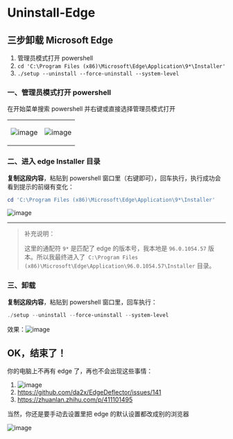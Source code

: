 # Uninstall-Edge

## 三步卸载 Microsoft Edge

1. 管理员模式打开 powershell
2. `cd 'C:\Program Files (x86)\Microsoft\Edge\Application\9*\Installer'`
3. `./setup --uninstall --force-uninstall --system-level`

### 一、管理员模式打开 powershell

在开始菜单搜索 powershell 并右键或直接选择管理员模式打开

<table>
<tr>
<td valign="top" width="50%">

![image](https://user-images.githubusercontent.com/10897528/146189026-64753943-9df8-4ff4-81b5-914d3fc948be.png)

</td>
<td valign="top" width="50%">

![image](https://user-images.githubusercontent.com/10897528/146189958-72f3cdde-7265-46c4-b362-3183c8abcc9f.png)

</td>
</tr>
</table>

### 二、进入 edge Installer 目录

**复制这段内容**，粘贴到 powershell 窗口里（右键即可），回车执行，执行成功会看到提示的前缀有变化：

```powershell
cd 'C:\Program Files (x86)\Microsoft\Edge\Application\9*\Installer'
```

![image](https://user-images.githubusercontent.com/10897528/146190508-346e7814-824a-4f11-a6b8-bfb5acf7358d.png)

---

> 补充说明：
> 
> 这里的通配符 `9*` 是匹配了 edge 的版本号，我本地是 `96.0.1054.57` 版本。所以我最终进入了` C:\Program Files (x86)\Microsoft\Edge\Application\96.0.1054.57\Installer` 目录。

### 三、卸载

**复制这段内容**，粘贴到 powershell 窗口里，回车执行：

```powershell
./setup --uninstall --force-uninstall --system-level
```

效果：![image](https://user-images.githubusercontent.com/10897528/146190998-6a5714b2-06ea-4d2f-bd43-b30b20f8b9e4.png)

## OK，结束了！

你的电脑上不再有 edge 了，再也不会出现这些事情：

1. ![image](https://user-images.githubusercontent.com/10897528/146191371-e94dbe70-b1bc-4deb-9d2c-b2146f89e9dc.png)
2. https://github.com/da2x/EdgeDeflector/issues/141
3. https://zhuanlan.zhihu.com/p/411101495

当然，你还是要手动去设置里把 edge 的默认设置都改成别的浏览器

![image](https://user-images.githubusercontent.com/10897528/146191880-b98d0830-b1bc-4181-a6ce-37ea0699e12c.png)
